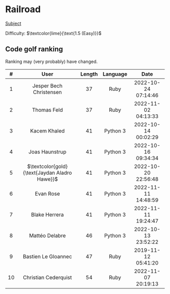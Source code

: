 # Railroad

[Subject](https://open.kattis.com/problems/railroad2)

Difficulty: $\textcolor{lime}{\text{1.5 (Easy)}}$

## Code golf ranking

Ranking may (very probably) have changed.

|  # |                               User                              | Length | Language |         Date        |
|:--:|:---------------------------------------------------------------:|:------:|:--------:|:-------------------:|
| 1  | Jesper Bech Christensen                                         | 37     | Ruby     | 2022-10-24 07:14:46 |
| 2  | Thomas Feld                                                     | 37     | Ruby     | 2022-11-02 04:13:33 |
| 3  | Kacem Khaled                                                    | 41     | Python 3 | 2022-10-14 00:02:29 |
| 4  | Joas Haunstrup                                                  | 41     | Python 3 | 2022-10-16 09:34:34 |
| 5  | $\textcolor{gold}{\text{Jaydan Aladro Hawe}}$ | 41     | Python 3 | 2022-10-20 22:56:48 |
| 6  | Evan Rose                                                       | 41     | Python 3 | 2022-11-11 14:48:59 |
| 7  | Blake Herrera                                                   | 41     | Python 3 | 2022-11-11 19:24:47 |
| 8  | Mattéo Delabre                                                  | 46     | Python 3 | 2022-10-13 23:52:22 |
| 9  | Bastien Le Gloannec                                             | 47     | Ruby     | 2019-11-12 05:41:20 |
| 10 | Christian Cederquist                                            | 54     | Ruby     | 2022-11-07 20:19:13 |